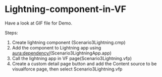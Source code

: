 # Lightning-component-in-VF

Have a look at GIF file for Demo.

Steps: 
1. Create lightning component (Scenario3Lightning.cmp)
2. Add the component to Lightning app using <aura:dependency/>(Scenario3LightningApp.app)
3. Call the lightning app in VF page(Scenario3Lightning.vfp)
4. Create a custom detail page button and add the Content source to be visualforce page, then select Scenario3Lightning.vfp
